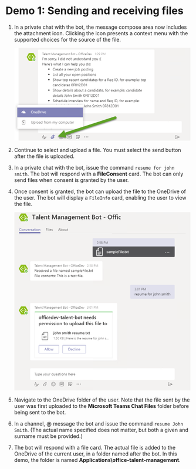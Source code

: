# Demo 1: Sending and receiving files

1. In a private chat with the bot, the message compose area now includes the attachment icon. Clicking the icon presents a context menu with the supported choices for the source of the file.

    ![Screenshot of the Microsoft Teams message compose control with the attachment icon highlighted](../Images/Exercise1-15.png)

1. Continue to select and upload a file. You must select the send button after the file is uploaded.

1. In a private chat with the bot, issue the command `resume for john smith`. The bot will respond with a **FileConsent** card. The bot can only send files when consent is granted by the user.

1. Once consent is granted, the bot can upload the file to the OneDrive of the user. The bot will display a `FileInfo` card, enabling the user to view the file.

    ![Screenshot of the bot conversation displaying sent and received files.](../Images/Exercise1-16.png)

1. Navigate to the OneDrive folder of the user. Note that the file sent by the user was first uploaded to the **Microsoft Teams Chat Files** folder before being sent to the bot.

1. In a channel, @ message the bot and issue the command `resume John Smith`. (The actual name specified does not matter, but both a given and surname must be provided.)

1. The bot will respond with a file card. The actual file is added to the OneDrive of the current user, in a folder named after the bot. In this demo, the folder is named **Applications\office-talent-management**.